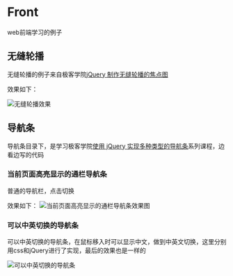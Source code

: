 # Front
web前端学习的例子

## 无缝轮播

无缝轮播的例子来自极客学院[jQuery 制作无缝轮播的焦点图](http://www.jikexueyuan.com/course/2574.html)

效果如下：

![无缝轮播效果](https://github.com/windzencoder/Front/blob/master/%E6%97%A0%E7%BC%9D%E8%BD%AE%E6%92%AD/infinite_scroll.gif)

## 导航条

导航条目录下，是学习极客学院[使用 jQuery 实现多种类型的导航条](http://www.jikexueyuan.com/course/2477.html)系列课程，边看边写的代码


### 当前页面高亮显示的通栏导航条
普通的导航栏，点击切换

效果如下：
![当前页面高亮显示的通栏导航条效果图](https://github.com/windzencoder/Front/blob/master/%E5%AF%BC%E8%88%AA%E6%9D%A1/%E5%BD%93%E5%89%8D%E9%A1%B5%E9%9D%A2%E9%AB%98%E4%BA%AE%E6%98%BE%E7%A4%BA%E7%9A%84%E9%80%9A%E6%A0%8F%E5%AF%BC%E8%88%AA%E6%9D%A1/result.png)

### 可以中英切换的导航条
可以中英切换的导航条，在鼠标移入时可以显示中文，做到中英文切换，这里分别用css和jQuery进行了实现，最后的效果也是一样的

![可以中英切换的导航条](https://github.com/windzencoder/Front/blob/master/%E5%AF%BC%E8%88%AA%E6%9D%A1/%E5%8F%AF%E4%BB%A5%E4%B8%AD%E8%8B%B1%E5%88%87%E6%8D%A2%E7%9A%84%E5%AF%BC%E8%88%AA%E6%9D%A1/result_effect.gif)
